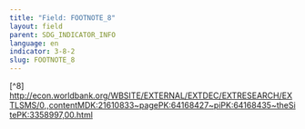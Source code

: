 ```yaml
---
title: "Field: FOOTNOTE_8"
layout: field
parent: SDG_INDICATOR_INFO
language: en
indicator: 3-8-2
slug: FOOTNOTE_8
---
```

[^8] http://econ.worldbank.org/WBSITE/EXTERNAL/EXTDEC/EXTRESEARCH/EXTLSMS/0,,contentMDK:21610833~pagePK:64168427~piPK:64168435~theSitePK:3358997,00.html